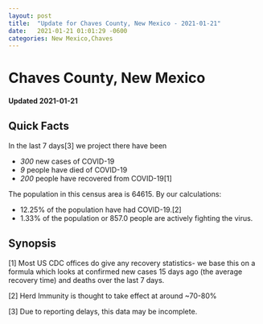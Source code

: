 ```yaml
---
layout: post
title:  "Update for Chaves County, New Mexico - 2021-01-21"
date:   2021-01-21 01:01:29 -0600
categories: New Mexico,Chaves
---
```


# Chaves County, New Mexico
#### Updated 2021-01-21

## Quick Facts

In the last 7 days[3] we project there have been
- *300* new cases of COVID-19
- *9* people have died of COVID-19
- *200* people have recovered from COVID-19[1]

The population in this census area is 64615. By our calculations:
- 12.25% of the population have had COVID-19.[2]
- 1.33% of the population or 857.0 people are actively fighting the virus.

## Synopsis




[1] Most US CDC offices do give any recovery statistics- we base this on a formula which looks at confirmed new cases
15 days ago (the average recovery time) and deaths over the last 7 days.

[2] Herd Immunity is thought to take effect at around ~70-80%

[3] Due to reporting delays, this data may be incomplete.
 
    